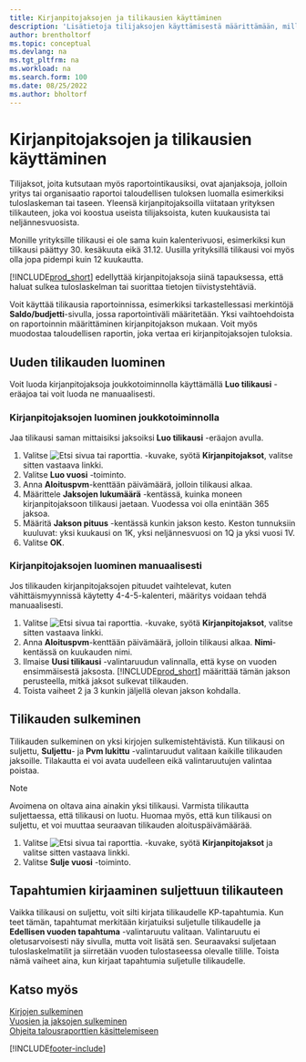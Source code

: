 ```yaml
---
title: Kirjanpitojaksojen ja tilikausien käyttäminen
description: 'Lisätietoja tilijaksojen käyttämisestä määrittämään, milloin yrityksen taloudellinen tulos raportoidaan.'
author: brentholtorf
ms.topic: conceptual
ms.devlang: na
ms.tgt_pltfrm: na
ms.workload: na
ms.search.form: 100
ms.date: 08/25/2022
ms.author: bholtorf
---
```

# <a name="work-with-accounting-periods-and-fiscal-years"></a><a name="work-with-accounting-periods-and-fiscal-years"></a>Kirjanpitojaksojen ja tilikausien käyttäminen

Tilijaksot, joita kutsutaan myös raportointikausiksi, ovat ajanjaksoja, jolloin yritys tai organisaatio raportoi taloudellisen tuloksen luomalla esimerkiksi tuloslaskeman tai taseen. Yleensä kirjanpitojaksoilla viitataan yrityksen tilikauteen, joka voi koostua useista tilijaksoista, kuten kuukausista tai neljännesvuosista.

Monille yrityksille tilikausi ei ole sama kuin kalenterivuosi, esimerkiksi kun tilikausi päättyy 30. kesäkuuta eikä 31.12. Uusilla yrityksillä tilikausi voi myös olla jopa pidempi kuin 12 kuukautta.  

[!INCLUDE[prod_short](includes/prod_short.md)] edellyttää kirjanpitojaksoja siinä tapauksessa, että haluat sulkea tuloslaskelman tai suorittaa tietojen tiivistystehtäviä.

Voit käyttää tilikausia raportoinnissa, esimerkiksi tarkastellessasi merkintöjä **Saldo/budjetti**-sivulla, jossa raportointiväli määritetään. Yksi vaihtoehdoista on raportoinnin määrittäminen kirjanpitojakson mukaan. Voit myös muodostaa taloudellisen raportin, joka vertaa eri kirjanpitojaksojen tuloksia.

## <a name="creating-a-new-fiscal-year"></a><a name="creating-a-new-fiscal-year"></a>Uuden tilikauden luominen

Voit luoda kirjanpitojaksoja joukkotoiminnolla käyttämällä **Luo tilikausi** -eräajoa tai voit luoda ne manuaalisesti.

### <a name="how-to-create-accounting-periods-in-bulk"></a><a name="how-to-create-accounting-periods-in-bulk"></a>Kirjanpitojaksojen luominen joukkotoiminnolla

Jaa tilikausi saman mittaisiksi jaksoiksi **Luo tilikausi** -eräajon avulla.  

1. Valitse ![Etsi sivua tai raporttia.](media/ui-search/search_small.png "Etsi sivua tai raporttia -kuvake") -kuvake, syötä **Kirjanpitojaksot**, valitse sitten vastaava linkki.  
2. Valitse **Luo vuosi** -toiminto.
3. Anna **Aloituspvm**-kenttään päivämäärä, jolloin tilikausi alkaa.  
4. Määrittele **Jaksojen lukumäärä** -kentässä, kuinka moneen kirjanpitojaksoon tilikausi jaetaan. Vuodessa voi olla enintään 365 jaksoa.  
5. Määritä **Jakson pituus** -kentässä kunkin jakson kesto. Keston tunnuksiin kuuluvat: yksi kuukausi on 1K, yksi neljännesvuosi on 1Q ja yksi vuosi 1V.  
6. Valitse **OK**.  

### <a name="how-to-create-accounting-periods-manually"></a><a name="how-to-create-accounting-periods-manually"></a>Kirjanpitojaksojen luominen manuaalisesti

Jos tilikauden kirjanpitojaksojen pituudet vaihtelevat, kuten vähittäismyynnissä käytetty 4-4-5-kalenteri, määritys voidaan tehdä manuaalisesti.  
  
1. Valitse ![Etsi sivua tai raporttia.](media/ui-search/search_small.png "Etsi sivua tai raporttia -kuvake") -kuvake, syötä **Kirjanpitojaksot**, valitse sitten vastaava linkki.  
2. Anna **Aloituspvm**-kenttään päivämäärä, jolloin tilikausi alkaa. **Nimi**-kentässä on kuukauden nimi.  
3. Ilmaise **Uusi tilikausi** -valintaruudun valinnalla, että kyse on vuoden ensimmäisestä jaksosta. [!INCLUDE[prod_short](includes/prod_short.md)] määrittää tämän jakson perusteella, mitkä jaksot sulkevat tilikauden.
4. Toista vaiheet 2 ja 3 kunkin jäljellä olevan jakson kohdalla.  

## <a name="closing-a-fiscal-year"></a><a name="closing-a-fiscal-year"></a>Tilikauden sulkeminen

Tilikauden sulkeminen on yksi kirjojen sulkemistehtävistä. Kun tilikausi on suljettu, **Suljettu**- ja **Pvm lukittu** -valintaruudut valitaan kaikille tilikauden jaksoille. Tilakautta ei voi avata uudelleen eikä valintaruutujen valintaa poistaa.

> [!NOTE]  
> Avoimena on oltava aina ainakin yksi tilikausi. Varmista tilikautta suljettaessa, että tilikausi on luotu. Huomaa myös, että kun tilikausi on suljettu, et voi muuttaa seuraavan tilikauden aloituspäivämäärää.

1. Valitse ![Etsi sivua tai raporttia.](media/ui-search/search_small.png "Etsi sivua tai raporttia -kuvake") -kuvake, syötä **Kirjanpitojaksot** ja valitse sitten vastaava linkki.  
2. Valitse **Sulje vuosi** -toiminto.  

## <a name="posting-entries-to-a-closed-fiscal-year"></a><a name="posting-entries-to-a-closed-fiscal-year"></a>Tapahtumien kirjaaminen suljettuun tilikauteen

Vaikka tilikausi on suljettu, voit silti kirjata tilikaudelle KP-tapahtumia. Kun teet tämän, tapahtumat merkitään kirjatuiksi suljetulle tilikaudelle ja **Edellisen vuoden tapahtuma** -valintaruutu valitaan. Valintaruutu ei oletusarvoisesti näy sivulla, mutta voit lisätä sen. Seuraavaksi suljetaan tuloslaskelmatilit ja siirretään vuoden tulostaseessa olevalle tilille. Toista nämä vaiheet aina, kun kirjaat tapahtumia suljetulle tilikaudelle.

## <a name="see-also"></a><a name="see-also"></a>Katso myös

[Kirjojen sulkeminen](year-close-books.md)  
[Vuosien ja jaksojen sulkeminen](year-close-years-periods.md)  
[Ohjeita talousraporttien käsittelemiseen](bi-how-work-account-schedule.md)  

[!INCLUDE[footer-include](includes/footer-banner.md)]
